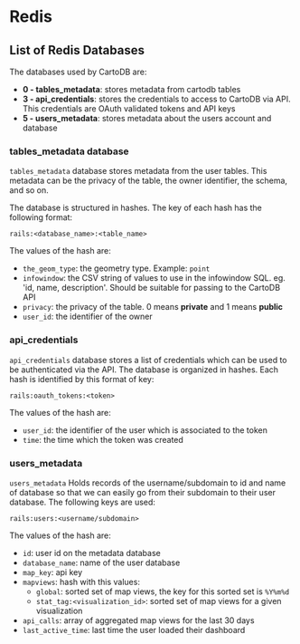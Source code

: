 # Redis #

## List of Redis Databases ##

The databases used by CartoDB are:

  - **0 - tables_metadata**: stores metadata from cartodb tables
  - **3 - api_credentials**: stores the credentials to access to CartoDB via API. This credentials are OAuth validated tokens and API keys
  - **5 - users_metadata**: stores metadata about the users account and database
  
### tables_metadata database ###

`tables_metadata` database stores metadata from the user tables. This metadata can be the privacy of the table, the owner identifier, the schema, and so on. 

The database is structured in hashes. The key of each hash has the following format:

```
rails:<database_name>:<table_name>
```

The values of the hash are:

  - `the_geom_type`: the geometry type. Example: `point`
  - `infowindow`: the CSV string of values to use in the infowindow SQL. eg. 'id, name, description'. Should be suitable for passing to the CartoDB API
  - `privacy`: the privacy of the table. 0 means **private** and 1 means **public**
  - `user_id`: the identifier of the owner

### api_credentials ###

`api_credentials` database stores a list of credentials which can be used to be authenticated via the API. The database is organized in hashes. Each hash is identified by this format of key:

```
rails:oauth_tokens:<token>
```

The values of the hash are:

  - `user_id`: the identifier of the user which is associated to the token
  - `time`: the time which the token was created

### users_metadata ###

`users_metadata` Holds records of the username/subdomain to id and name of database so that we can easily go from their subdomain to their user database. The following keys are used:

```
rails:users:<username/subdomain> 
```

The values of the hash are:

  - `id`: user id on the metadata database
  - `database_name`: name of the user database
  - `map_key`: api key
  - `mapviews`: hash with this values:
    - `global`: sorted set of map views, the key for this sorted set is `%Y%m%d`
    - `stat_tag:<visualization_id>`: sorted set of map views for a given visualization
  - `api_calls`: array of aggregated map views for the last 30 days
  - `last_active_time`: last time the user loaded their dashboard

